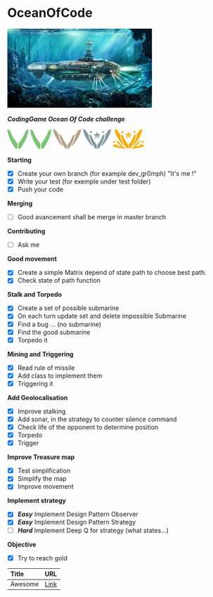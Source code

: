 # OceanOfCode

![](picture/shutterstock.min.jpg)

***CodingGame Ocean Of Code challenge***

![](picture/league_wood.png) ![](picture/league_wood.png) ![](picture/league_bronze.png) ![](picture/league_silver_03.png) ![](picture/league_gold_03.png)

**Starting**

- [x] Create your own branch (for example dev_gr0mph) "It's me !"
- [x] Write your test (for exemple under test folder)
- [x] Push your code

**Merging**

- [ ] Good avancement shall be merge in master branch

**Contributing**

- [ ] Ask me

**Good movement**

- [x] Create a simple Matrix depend of state path to choose best path.
- [x] Check state of path function

**Stalk and Torpedo**

- [x] Create a set of possible submarine
- [x] On each turn update set and delete impossible Submarine
- [x] Find a bug ... (no submarine)
- [x] Find the good submarine
- [x] Torpedo it

**Mining and Triggering**

- [x] Read rule of missile
- [x] Add class to implement them
- [x] Triggering it

**Add Geolocalisation**

- [x] Improve stalking
- [x] Add sonar, in the strategy to counter silence command
- [x] Check life of the opponent to determine position
- [x] Torpedo
- [x] Trigger

**Improve Treasure map**

- [x] Test simplification
- [x] Simplify the map
- [x] Improve movement

**Implement strategy**

- [x] ***Easy*** Implement Design Pattern Observer
- [x] ***Easy*** Implement Design Pattern Strategy
- [ ] ***Hard*** Implement Deep Q for strategy (what states...)

**Objective**
- [x] Try to reach gold

| Title   | URL                          |
|:--------|:-----------------------------|
| Awesome | [Link](resource/RESOURCE.md) |
